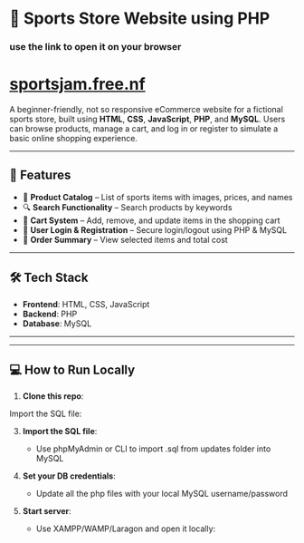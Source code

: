 # 🏀 Sports Store Website using PHP

### use the link to open it on your browser
# [sportsjam.free.nf](https://sportsjam.free.nf/)

A beginner-friendly, not so responsive eCommerce website for a fictional sports store, built using **HTML**, **CSS**, **JavaScript**, **PHP**, and **MySQL**. Users can browse products, manage a cart, and log in or register to simulate a basic online shopping experience.

---

## 🚀 Features

- 🛒 **Product Catalog** – List of sports items with images, prices, and names
- 🔍 **Search Functionality** – Search products by keywords
- 🧺 **Cart System** – Add, remove, and update items in the shopping cart
- 🔐 **User Login & Registration** – Secure login/logout using PHP & MySQL
- 🧾 **Order Summary** – View selected items and total cost

---

## 🛠️ Tech Stack

- **Frontend**: HTML, CSS, JavaScript
- **Backend**: PHP
- **Database**: MySQL
---


---

## 💻 How to Run Locally

1. **Clone this repo**:

Import the SQL file:

3. **Import the SQL file**:

   * Use phpMyAdmin or CLI to import .sql from updates folder into MySQL

4. **Set your DB credentials**:

   * Update all the php files with your local MySQL username/password

5. **Start server**:

   * Use XAMPP/WAMP/Laragon and open it locally:
